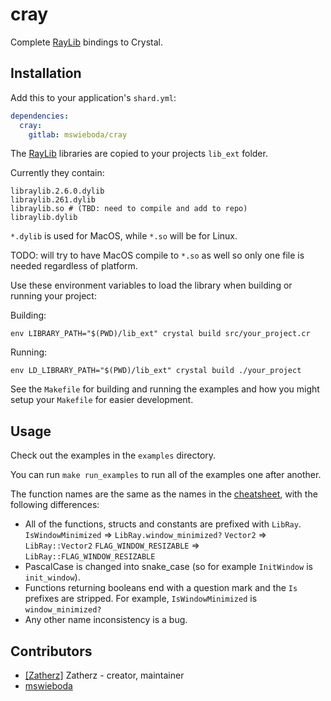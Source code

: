 # cray

Complete [RayLib](http://raylib.com) bindings to Crystal.

## Installation

Add this to your application's `shard.yml`:

```yaml
dependencies:
  cray:
    gitlab: mswieboda/cray
```

The [RayLib](http://raylib.com) libraries are copied to your projects `lib_ext` folder.

Currently they contain:

```
libraylib.2.6.0.dylib
libraylib.261.dylib
libraylib.so # (TBD: need to compile and add to repo)
libraylib.dylib
```

`*.dylib` is used for MacOS, while `*.so` will be for Linux.

TODO: will try to have MacOS compile to `*.so` as well so only one file is needed regardless of platform.

Use these environment variables to load the library when building or running your project:

Building:

```
env LIBRARY_PATH="$(PWD)/lib_ext" crystal build src/your_project.cr
```

Running:

```
env LD_LIBRARY_PATH="$(PWD)/lib_ext" crystal build ./your_project
```

See the `Makefile` for building and running the examples and how you might setup your `Makefile` for easier development.

## Usage

Check out the examples in the `examples` directory.

You can run `make run_examples` to run all of the examples one after another.

The function names are the same as the names in the [cheatsheet](http://www.raylib.com/cheatsheet/cheatsheet.html), with the following differences:

* All of the functions, structs and constants are prefixed with `LibRay`.
  `IsWindowMinimized` => `LibRay.window_minimized?`
  `Vector2` => `LibRay::Vector2`
  `FLAG_WINDOW_RESIZABLE` => `LibRay::FLAG_WINDOW_RESIZABLE`
* PascalCase is changed into snake_case (so for example `InitWindow` is `init_window`).
* Functions returning booleans end with a question mark and the `Is` prefixes are stripped.
  For example, `IsWindowMinimized` is `window_minimized?`
* Any other name inconsistency is a bug.

## Contributors

- [[Zatherz]](https://gitlab.com/Zatherz) Zatherz - creator, maintainer
- [mswieboda](https://gitlab.com/mswieboda)

